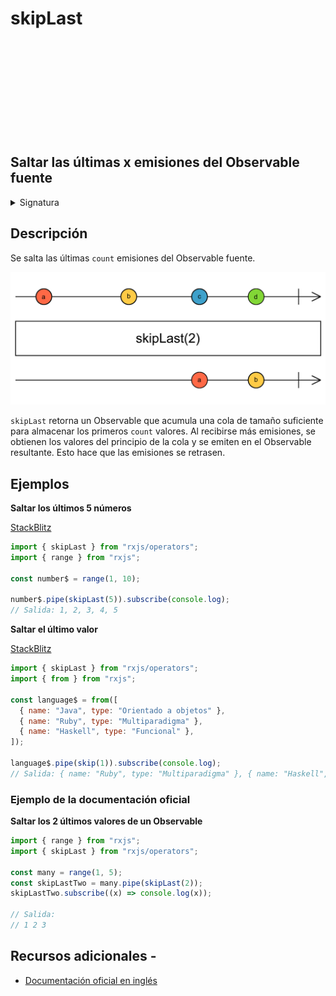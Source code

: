 <div class="page-heading">

# skipLast

<a target="_blank" href="https://github.com/ReactiveX/rxjs/blob/master/src/internal/operators/skipLast.ts">
<svg>
  <use xlink:href="/assets/icons/github.svg#github"></use>
</svg>
</a>
</div>

<h2 class="subtitle"> Saltar las últimas x emisiones del Observable fuente
</h2>

<details>
<summary>Signatura</summary>

### Firma

`skipLast<T>(count: number): MonoTypeOperatorFunction<T>`

### Parámetros

<table>
<tr><td>count</td><td>El número de elementos que saltarse del final del Observable fuente.</td></tr>
</table>

### Retornar

`MonoTypeOperatorFunction<T>`: Un Observable que se salta los últimos `count` valores emitidos por el Observable fuente.

### Lanza

`ArgumentOutOfRangeError` Al usar `skipLast(i)`, se lanza un error `ArgumentOutOrRangeError` si `i < 0`.

</details>

## Descripción

Se salta las últimas `count` emisiones del Observable fuente.

<img src="assets/images/marble-diagrams/filtering/skipLast.png" alt="Diagrama de canicas del operador skipLast">

`skipLast` retorna un Observable que acumula una cola de tamaño suficiente para almacenar los primeros `count` valores. Al recibirse más emisiones, se obtienen los valores del principio de la cola y se emiten en el Observable resultante. Esto hace que las emisiones se retrasen.

## Ejemplos

**Saltar los últimos 5 números**

<a target="_blank" href="https://stackblitz.com/edit/rxjs-skiplast-1?file=index.ts">StackBlitz</a>

```javascript
import { skipLast } from "rxjs/operators";
import { range } from "rxjs";

const number$ = range(1, 10);

number$.pipe(skipLast(5)).subscribe(console.log);
// Salida: 1, 2, 3, 4, 5
```

**Saltar el último valor**

<a target="_blank" href="https://stackblitz.com/edit/rxjs-skiplast-2?file=index.ts">StackBlitz</a>

```javascript
import { skipLast } from "rxjs/operators";
import { from } from "rxjs";

const language$ = from([
  { name: "Java", type: "Orientado a objetos" },
  { name: "Ruby", type: "Multiparadigma" },
  { name: "Haskell", type: "Funcional" },
]);

language$.pipe(skip(1)).subscribe(console.log);
// Salida: { name: "Ruby", type: "Multiparadigma" }, { name: "Haskell", type: "Funcional" }
```

### Ejemplo de la documentación oficial

**Saltar los 2 últimos valores de un Observable**

```javascript
import { range } from "rxjs";
import { skipLast } from "rxjs/operators";

const many = range(1, 5);
const skipLastTwo = many.pipe(skipLast(2));
skipLastTwo.subscribe((x) => console.log(x));

// Salida:
// 1 2 3
```

## Recursos adicionales -

- [Documentación oficial en inglés](https://rxjs-dev.firebaseapp.com/api/operators/skipLast)
